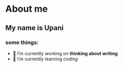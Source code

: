 # About me
## My name is Upani
### some things:





- 🔭 I’m currently working on **thinking about writing**
- 🌱 I’m currently learning *coding*




